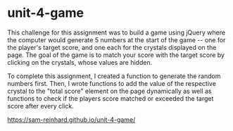 # unit-4-game

This challenge for this assignment was to build a game using jQuery where the computer would generate 5 numbers at the start of the game -- one for the player's target score, and one each for the crystals displayed on the page. The goal of the game is to match your score with the target score by clicking on the crystals, whose values are hidden. 

To complete this assignment, I created a function to generate the random numbers first. Then, I wrote functions to add the value of the respective crystal to the "total score" element on the page dynamically as well as functions to check if the players score matched or exceeded the target score after every click. 

https://sam-reinhard.github.io/unit-4-game/